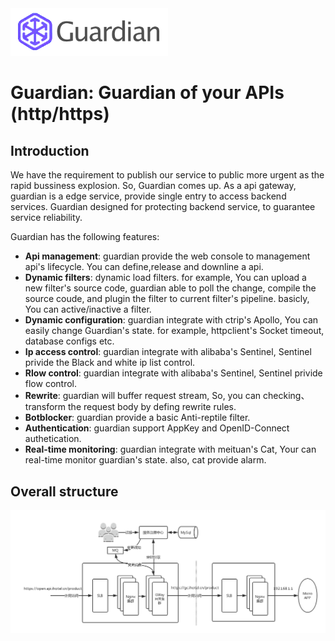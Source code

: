 <img src="https://github.com/mangotomato/uploads/blob/master/Guardian%20logo.png" alt="Guardian Logo" width="50%">

# Guardian: Guardian of your APIs (http/https)
## Introduction
We have the requirement to publish our service to public more urgent as the rapid bussiness explosion. So, Guardian comes up.
As a api gateway, guardian is a edge service, provide single entry to access backend services. Guardian designed for protecting backend service, to guarantee service reliability.

Guardian has the following features:
- **Api management**:  guardian provide the web console to management api's lifecycle. You can define,release and downline a api.
- **Dynamic filters**:  dynamic load filters. for example, You can upload a new filter's source code, guardian able to poll the change, compile the source coude, and plugin the filter to current filter's pipeline. basicly, You can active/inactive a filter.
- **Dynamic configuration**: guardian integrate with ctrip's Apollo, You can easily change Guardian's state. for example, httpclient's Socket timeout, database configs etc.
- **Ip access control**: guardian integrate with alibaba's Sentinel, Sentinel privide the Black and white ip list control.
- **Rlow control**: guardian integrate with alibaba's Sentinel, Sentinel privide flow control.
- **Rewrite**: guardian will buffer request stream, So, you can checking、transform the request body by defing rewrite rules.
- **Botblocker**: guardian provide a basic Anti-reptile filter.
- **Authentication**: guardian support AppKey and OpenID-Connect authetication.
- **Real-time monitoring**: guardian integrate with meituan's Cat, Your can real-time monitor guardian's state. also, cat provide alarm.

## Overall structure
<img src="https://github.com/mangotomato/uploads/blob/master/architecture.png" alt="整体架构">
